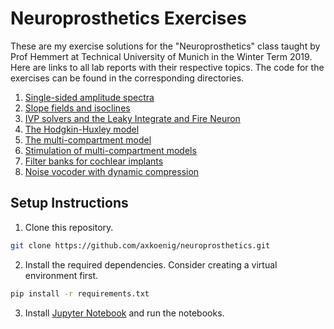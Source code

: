 # Neuroprosthetics Exercises
These are my exercise solutions for the "Neuroprosthetics" class taught by Prof Hemmert at Technical University of Munich in the Winter Term 2019. Here are links to all lab reports with their respective topics. The code for the exercises can be found in the corresponding directories. 

1. [Single-sided amplitude spectra](exercise_1/exercise_1.pdf)
2. [Slope fields and isoclines](exercise_2/exercise_2.pdf)
3. [IVP solvers and the Leaky Integrate and Fire Neuron](exercise_3/exercise_3.pdf)
4. [The Hodgkin-Huxley model](exercise_4/exercise_4.pdf)
5. [The multi-compartment model](exercise_5/exercise_5.pdf)
6. [Stimulation of multi-compartment models](exercise_6/exercise_6.pdf)
7. [Filter banks for cochlear implants](exercise_7/exercise_7.pdf)
8. [Noise vocoder with dynamic compression](exercise_8/exercise_8.pdf)

## Setup Instructions 

1. Clone this repository. 
```bash
git clone https://github.com/axkoenig/neuroprosthetics.git
```

2. Install the required dependencies. Consider creating a virtual environment first.
```bash
pip install -r requirements.txt
```

3. Install [Jupyter Notebook](https://jupyter.org/install) and run the notebooks.